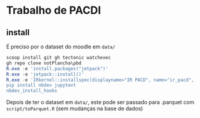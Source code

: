 # Trabalho de PACDI

## install

É preciso por o dataset do moodle em `data/`

```powershell
scoop install git gh tectonic watchexec
gh repo clone notPlancha\pbd
R.exe -e 'install.packages("jetpack")'
R.exe -e 'jetpack::install()'
R.exe -e 'IRkernel::installspec(displayname="IR PACD", name="ir_pacd", rprofile=here::here(".Rprofile"))
pip install nbdev jupytext
nbdev_install_hooks
```
Depois de ter o dataset em `data/`, este pode ser passado para .parquet com `script/toParquet.R` (sem mudanças na base de dados)